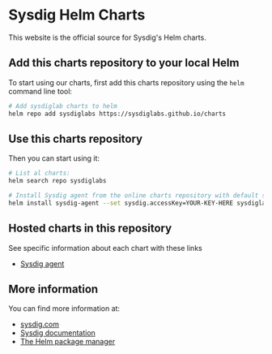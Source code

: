 # Sysdig Helm Charts

This website is the official source for Sysdig's Helm charts.

## Add this charts repository to your local Helm

To start using our charts, first add this charts repository using the `helm` command line tool:

```bash
# Add sysdiglab charts to helm
helm repo add sysdiglabs https://sysdiglabs.github.io/charts
```
## Use this charts repository

Then you can start using it:

```bash
# List al charts:
helm search repo sysdiglabs

# Install Sysdig agent from the online charts repository with default settings using:
helm install sysdig-agent --set sysdig.accessKey=YOUR-KEY-HERE sysdiglabs/sysdig
```

## Hosted charts in this repository

See specific information about each chart with these links
* [Sysdig agent](./charts/sysdig/README.md)


## More information

You can find more information at:
* [sysdig.com](https://sysdig.com/)
* [Sysdig documentation](https://docs.sysdig.com/)
* [The Helm package manager](https://helm.sh/)